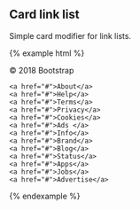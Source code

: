 ## Card link list

Simple card modifier for link lists.

{% example html %}
<div class="card card-link-list">
  <div class="card-body">
    © 2018 Bootstrap

    <a href="#">About</a>
    <a href="#">Help</a>
    <a href="#">Terms</a>
    <a href="#">Privacy</a>
    <a href="#">Cookies</a>
    <a href="#">Ads </a>
    <a href="#">Info</a>
    <a href="#">Brand</a>
    <a href="#">Blog</a>
    <a href="#">Status</a>
    <a href="#">Apps</a>
    <a href="#">Jobs</a>
    <a href="#">Advertise</a>
  </div>
</div>
{% endexample %}
